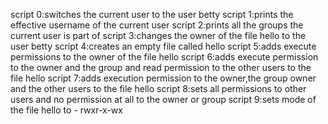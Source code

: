 script 0:switches the current user to the user betty
script 1:prints the effective username of the current user
script 2:prints all the groups the current user is part of
script 3:changes the owner of the file hello to the user betty
script 4:creates an empty file called hello
script 5:adds execute permissions to the owner of the file hello
script 6:adds execute permission to the owner and the group and read permission to the other users to the file hello
script 7:adds execution permission to the owner,the group owner and the other users to the file hello
script 8:sets all permissions to other users and no permission at all to the owner or group
script 9:sets mode of the file hello to - rwxr-x-wx
